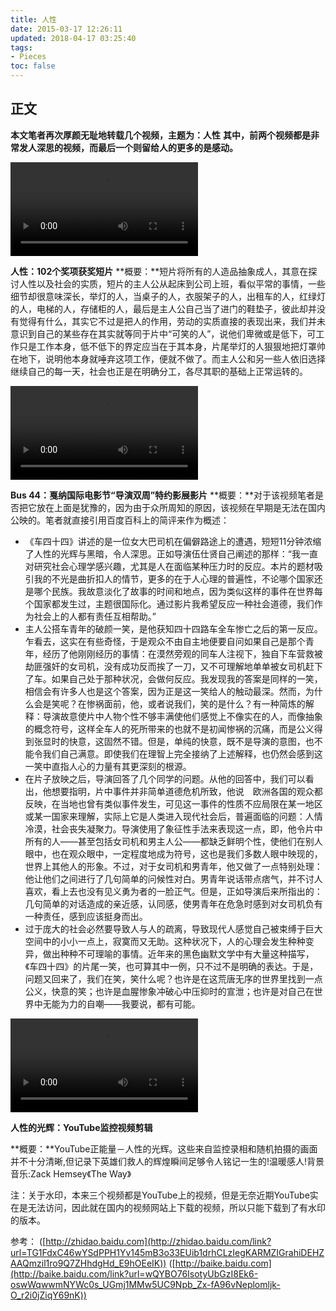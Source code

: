 ```yaml
---
title: 人性
date: 2015-03-17 12:26:11
updated: 2018-04-17 03:25:40
tags: 
- Pieces
toc: false
---
```


## 正文

**本文笔者再次厚颜无耻地转载几个视频，主题为：人性**
**其中，前两个视频都是非常发人深思的视频，而最后一个则留给人的更多的是感动。**

<video controls="controls" preload="auto" src="a.mp4" ></video>

**人性：102个奖项获奖短片**
**概要：**短片将所有的人造品抽象成人，其意在探讨人性以及社会的实质，短片的主人公从起床到公司上班，看似平常的事情，一些细节却很意味深长，举灯的人，当桌子的人，衣服架子的人，出租车的人，红绿灯的人，电梯的人，存储柜的人，最后是主人公自己当了进门的鞋垫子，彼此却并没有觉得有什么，其实它不过是把人的作用，劳动的实质直接的表现出来，我们并未意识到自己的某些存在其实就等同于片中“可笑的人”，说他们卑微或是低下，可工作只是工作本身，低不低下的界定应当在于其本身，片尾举灯的人狠狠地把灯罩帅在地下，说明他本身就唾弃这项工作，便就不做了。而主人公和另一些人依旧选择继续自己的每一天，社会也正是在明确分工，各尽其职的基础上正常运转的。

<video controls="controls" preload="auto" src="b.mp4" ></video>

**Bus 44：戛纳国际电影节“导演双周”特约影展影片**
**概要：**对于该视频笔者是否把它放在上面是犹豫的，因为由于众所周知的原因，该视频在早期是无法在国内公映的。笔者就直接引用百度百科上的简评来作为概述：

* 《车四十四》讲述的是一位女大巴司机在偏僻路途上的遭遇，短短11分钟浓缩了人性的光辉与黑暗，令人深思。正如导演伍仕贤自己阐述的那样：“我一直对研究社会心理学感兴趣，尤其是人在面临某种压力时的反应。本片的题材吸引我的不光是曲折扣人的情节，更多的在于人心理的普遍性，不论哪个国家还是哪个民族。我故意淡化了故事的时间和地点，因为类似这样的事件在世界每个国家都发生过，主题很国际化。通过影片我希望反应一种社会道德，我们作为社会上的人都有责任互相帮助。”
* 主人公搭车青年的破颜一笑，是他获知四十四路车全车惨亡之后的第一反应。乍看去，这实在有些奇怪，于是观众不由自主地便要自问如果自己是那个青年，经历了他刚刚经历的事情：在漠然旁观的同车人注视下，独自下车营救被劫匪强奸的女司机，没有成功反而挨了一刀，又不可理解地单单被女司机赶下了车。如果自己处于那种状况，会做何反应。我发现我的答案是同样的一笑，相信会有许多人也是这个答案，因为正是这一笑给人的触动最深。然而，为什么会是笑呢？在惨祸面前，他，或者说我们，笑的是什么？有一种简炼的解释：导演故意使片中人物个性不够丰满使他们感觉上不像实在的人，而像抽象的概念符号，这样全车人的死所带来的也就不是初闻惨祸的沉痛，而是公义得到张显时的快意，这固然不错。但是，单纯的快意，既不是导演的意图，也不能令我们自己满意。即使我们在理智上完全接纳了上述解释，也仍然会感到这一笑中直指人心的力量有其更深刻的根源。
* 在片子放映之后，导演回答了几个同学的问题。从他的回答中，我们可以看出，他想要指明，片中事件并非简单道德危机所致，他说　欧洲各国的观众都反映，在当地也曾有类似事件发生，可见这一事件的性质不应局限在某一地区或某一国家来理解，实际上它是人类进入现代社会后，普遍面临的问题：人情冷漠，社会丧失凝聚力。导演使用了象征性手法来表现这一点，即，他令片中所有的人――甚至包括女司机和男主人公――都缺乏鲜明个性，使他们在别人眼中，也在观众眼中，一定程度地成为符号，这也是我们多数人眼中映现的，世界上其他人的形象。不过，对于女司机和男青年，他又做了一点特别处理：他让他们之间进行了几句简单的问候性对白。男青年说话带点痞气，并不讨人喜欢，看上去也没有见义勇为者的一脸正气。但是，正如导演后来所指出的：几句简单的对话造成的亲近感，认同感，使男青年在危急时感到对女司机负有一种责任，感到应该挺身而出。
* 过于庞大的社会必然要导致人与人的疏离，导致现代人感觉自己被束缚于巨大空间中的小小一点上，寂寞而又无助。这种状况下，人的心理会发生种种变异，做出种种不可理喻的事情。近年来的黑色幽默文学中有大量这种描写，《车四十四》的片尾一笑，也可算其中一例，只不过不是明确的表达。于是，问题又回来了，我们在笑，笑什么呢？也许是在这荒唐无序的世界里找到一点公义，快意的笑；也许是血腥惨象冲破心中压抑时的宣泄；也许是对自己在世界中无能为力的自嘲――我要说，都有可能。

<video controls="controls" preload="auto" src="c.mp4" ></video>

**人性的光辉：YouTube监控视频剪辑**

**概要：**YouTube正能量－人性的光辉。这些来自监控录相和随机拍摄的画面并不十分清晰,但记录下英雄们救人的辉煌瞬间足够令人铭记一生的!温暖感人!背景音乐:Zack Hemsey《The Way》

注：关于水印，本来三个视频都是YouTube上的视频，但是无奈近期YouTube实在是无法访问，因此就在国内的视频网站上下载的视频，所以只能下载到了有水印的版本。

参考：
([http://zhidao.baidu.com](http://zhidao.baidu.com/link?url=TG1FdxC46wYSdPPH1Yv145mB3o33EUib1drhCLzIegKARMZIGrahiDEHZAAQmzil1ro9Q7ZHhdgHd_E9hOEeIK))
([http://baike.baidu.com](http://baike.baidu.com/link?url=wQYBO76IsotyUbGzI8Ek6-oswWqwwmNYWc0s_UGmj1MMw5UC9Npb_Zx-fA96vNeplomljk-O_r2i0jZiqY69nK))
